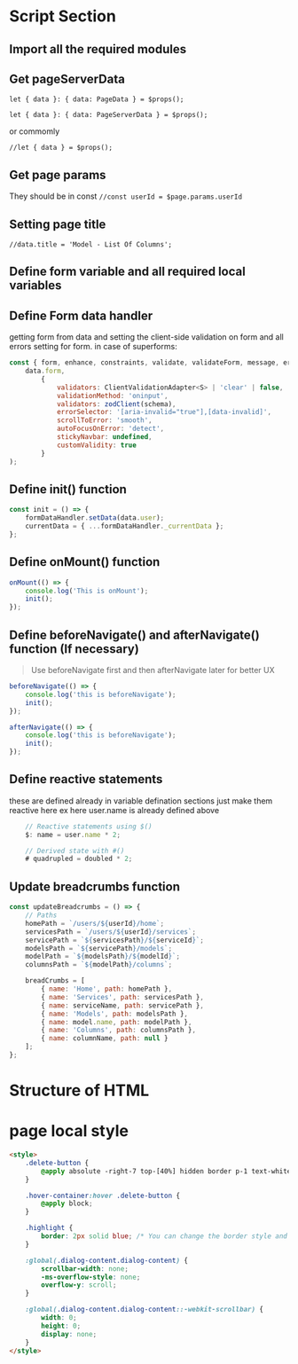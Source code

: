 <!--
Form page.svelte 'script' section structure
    // Importing required modules
    // Getting page server data
    // Page params based values
    // Page title setting
    // Define form variable and all required local varialbles
    // Define Form data handler
    // Define init function
    // On mount function
    // After navigate function
    // Update breadcrumbs function
    // Define reactive staments (In Svelte 5, define them through Runes)
-->

# Script Section

## Import all the required modules

## Get pageServerData

`let { data }: { data: PageData } = $props();`

`let { data }: { data: PageServerData } = $props();`

or commomly

`//let { data } = $props();`

## Get page params

They should be in const
`//const userId = $page.params.userId`

## Setting page title

`//data.title = 'Model - List Of Columns';`

## Define form variable and all required local variables

## Define Form data handler

getting form from data and setting the client-side validation on form and all errors setting for form.
in case of superforms:

```js
const { form, enhance, constraints, validate, validateForm, message, errors } = superForm(
	data.form,
		{
		    validators: ClientValidationAdapter<S> | 'clear' | false,
			validationMethod: 'oninput',
			validators: zodClient(schema),
			errorSelector: '[aria-invalid="true"],[data-invalid]',
			scrollToError: 'smooth',
			autoFocusOnError: 'detect',
			stickyNavbar: undefined,
			customValidity: true
		}
);
```

## Define init() function

```js
const init = () => {
	formDataHandler.setData(data.user);
	currentData = { ...formDataHandler._currentData };
};
```

## Define onMount() function

```js
onMount(() => {
	console.log('This is onMount');
	init();
});
```

## Define beforeNavigate() and afterNavigate() function (If necessary)

> Use beforeNavigate first and then afterNavigate later for better UX

```js
beforeNavigate(() => {
	console.log('this is beforeNavigate');
	init();
});

afterNavigate(() => {
	console.log('this is beforeNavigate');
	init();
});
```

## Define reactive statements

these are defined already in variable defination sections just make them reactive here
ex here user.name is already defined above

```js
	// Reactive statements using $()
	$: name = user.name * 2;

    // Derived state with #()
	# quadrupled = doubled * 2;
```

## Update breadcrumbs function

```js
const updateBreadcrumbs = () => {
	// Paths
	homePath = `/users/${userId}/home`;
	servicesPath = `/users/${userId}/services`;
	servicePath = `${servicesPath}/${serviceId}`;
	modelsPath = `${servicePath}/models`;
	modelPath = `${modelsPath}/${modelId}`;
	columnsPath = `${modelPath}/columns`;

	breadCrumbs = [
		{ name: 'Home', path: homePath },
		{ name: 'Services', path: servicesPath },
		{ name: serviceName, path: servicePath },
		{ name: 'Models', path: modelsPath },
		{ name: model.name, path: modelPath },
		{ name: 'Columns', path: columnsPath },
		{ name: columnName, path: null }
	];
};
```


# Structure of HTML


# page local style

```html
<style>
	.delete-button {
		@apply absolute -right-7 top-[40%] hidden border p-1 text-white;
	}

	.hover-container:hover .delete-button {
		@apply block;
	}

	.highlight {
		border: 2px solid blue; /* You can change the border style and color */
	}

	:global(.dialog-content.dialog-content) {
		scrollbar-width: none;
		-ms-overflow-style: none;
		overflow-y: scroll;
	}

	:global(.dialog-content.dialog-content::-webkit-scrollbar) {
		width: 0;
		height: 0;
		display: none;
	}
</style>
```
